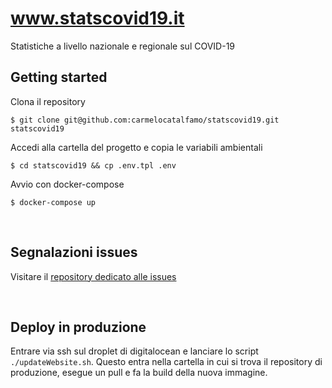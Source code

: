 # www.statscovid19.it
Statistiche a livello nazionale e regionale sul COVID-19

## Getting started

Clona il repository
```shell
$ git clone git@github.com:carmelocatalfamo/statscovid19.git statscovid19
```

Accedi alla cartella del progetto e copia le variabili ambientali
```shell
$ cd statscovid19 && cp .env.tpl .env
```

Avvio con docker-compose
```shell
$ docker-compose up
```

<br />


## Segnalazioni issues

Visitare il [repository dedicato alle issues](https://github.com/carmelocatalfamo/statscovid19-issues)

<br />

## Deploy in produzione

Entrare via ssh sul droplet di digitalocean e lanciare lo script `./updateWebsite.sh`. Questo entra nella cartella in cui si trova il repository di produzione, esegue un pull e fa la build della nuova immagine.
